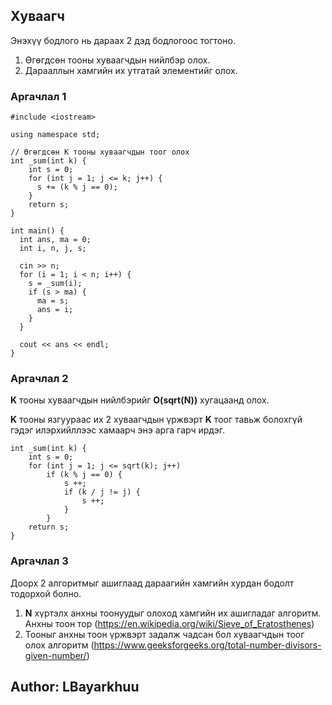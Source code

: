 ## Хуваагч

Энэхүү бодлого нь дараах 2 дэд бодлогоос тогтоно.

1. Өгөгдсөн тооны хуваагчдын нийлбэр олох.
2. Дарааллын хамгийн их утгатай элементийг олох.

### Аргачлал 1

```
#include <iostream>

using namespace std;

// Өгөгдсөн K тооны хуваагчдын тоог олох
int _sum(int k) {
    int s = 0;
    for (int j = 1; j <= k; j++) {
      s += (k % j == 0); 
    }
    return s;
}

int main() {
  int ans, ma = 0;
  int i, n, j, s;

  cin >> n;
  for (i = 1; i < n; i++) {
    s = _sum(i);
    if (s > ma) {
      ma = s;
      ans = i;
    }
  }

  cout << ans << endl;
}
```

### Аргачлал 2

**K** тооны хуваагчдын нийлбэрийг **O(sqrt(N))** хугацаанд олох.

**K** тооны язгуураас их 2 хуваагчдын үржвэрт **K** тоог тавьж болохгүй гэдэг илэрхийллээс хамаарч энэ арга гарч ирдэг.

```
int _sum(int k) {
    int s = 0;
    for (int j = 1; j <= sqrt(k); j++) 
        if (k % j == 0) {
            s ++;
            if (k / j != j) {
                s ++;
            }
        }
    return s;
}
```

### Аргачлал 3

Доорх 2 алгоритмыг ашиглаад дараагийн хамгийн хурдан бодолт тодорхой болно.
    
1. **N** хүртэлх анхны тоонуудыг олоход хамгийн их ашигладаг алгоритм. Анхны тоон тор (https://en.wikipedia.org/wiki/Sieve_of_Eratosthenes)
2. Тооныг анхны тоон үржвэрт задалж чадсан бол хуваагчдын тоог олох алгоритм (https://www.geeksforgeeks.org/total-number-divisors-given-number/)

## Author: LBayarkhuu